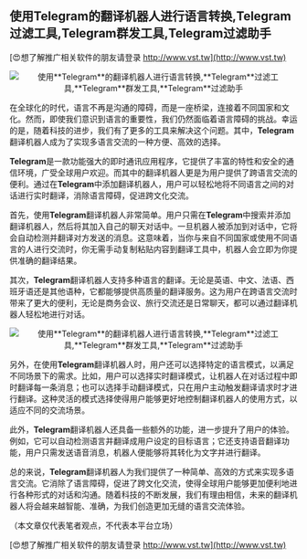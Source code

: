 ## **使用**Telegram**的翻译机器人进行语言转换,**Telegram**过滤工具,**Telegram**群发工具,**Telegram**过滤助手**

[😍想了解推广相关软件的朋友请登录 http://www.vst.tw](http://www.vst.tw)

 <center><img src="https://vst.tw/MP4/tuiguang/png/5.png" alt="使用**Telegram**的翻译机器人进行语言转换,**Telegram**过滤工具,**Telegram**群发工具,**Telegram**过滤助手"></center>

在全球化的时代，语言不再是沟通的障碍，而是一座桥梁，连接着不同国家和文化。然而，即使我们意识到语言的重要性，我们仍然面临着语言障碍的挑战。幸运的是，随着科技的进步，我们有了更多的工具来解决这个问题。其中，**Telegram**翻译机器人成为了实现多语言交流的一种方便、高效的选择。

**Telegram**是一款功能强大的即时通讯应用程序，它提供了丰富的特性和安全的通信环境，广受全球用户欢迎。而其中的翻译机器人更是为用户提供了跨语言交流的便利。通过在**Telegram**中添加翻译机器人，用户可以轻松地将不同语言之间的对话进行实时翻译，消除语言障碍，促进跨文化交流。

首先，使用**Telegram**翻译机器人非常简单。用户只需在**Telegram**中搜索并添加翻译机器人，然后将其加入自己的聊天对话中。一旦机器人被添加到对话中，它将会自动检测并翻译对方发送的消息。这意味着，当你与来自不同国家或使用不同语言的人进行交流时，你无需手动复制粘贴内容到翻译工具中，机器人会立即为你提供准确的翻译结果。

其次，**Telegram**翻译机器人支持多种语言的翻译。无论是英语、中文、法语、西班牙语还是其他语种，它都能够提供高质量的翻译服务。这为用户在跨语言交流时带来了更大的便利，无论是商务会议、旅行交流还是日常聊天，都可以通过翻译机器人轻松地进行对话。

 <center><img src="https://vst.tw/MP4/tuiguang/png/7.png" alt="使用**Telegram**的翻译机器人进行语言转换,**Telegram**过滤工具,**Telegram**群发工具,**Telegram**过滤助手"></center>

另外，在使用**Telegram**翻译机器人时，用户还可以选择特定的语言模式，以满足不同场景下的需求。比如，用户可以选择实时翻译模式，让机器人在对话过程中即时翻译每一条消息；也可以选择手动翻译模式，只在用户主动触发翻译请求时才进行翻译。这种灵活的模式选择使得用户能够更好地控制翻译机器人的使用方式，以适应不同的交流场景。

此外，**Telegram**翻译机器人还具备一些额外的功能，进一步提升了用户的体验。例如，它可以自动检测语言并翻译成用户设定的目标语言；它还支持语音翻译功能，用户只需发送语音消息，机器人便能够将其转化为文字并进行翻译。

总的来说，**Telegram**翻译机器人为我们提供了一种简单、高效的方式来实现多语言交流。它消除了语言障碍，促进了跨文化交流，使得全球用户能够更加便利地进行各种形式的对话和沟通。随着科技的不断发展，我们有理由相信，未来的翻译机器人将会越来越智能、准确，为我们创造更加无缝的语言交流体验。

（本文章仅代表笔者观点，不代表本平台立场）

[😍想了解推广相关软件的朋友请登录 http://www.vst.tw](http://www.vst.tw)



